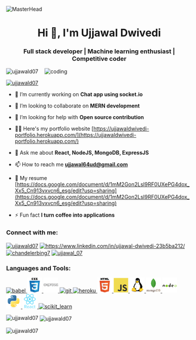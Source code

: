 ![MasterHead](https://i0.wp.com/www.smerin.com/static/565c8b3670db248e0bdc848176270d6a/9397f/websites-banner.jpg)
<h1 align="center">Hi 👋, I'm Ujjawal Dwivedi</h1>
<h3 align="center">Full stack developer | Machine learning enthusiast | Competitive coder</h3>
<img align="right" alt="coding" width="400" src="https://user-images.githubusercontent.com/69011963/137184767-79a13ec7-1bb3-4341-a6da-3a149c9c159a.gif"

<p align="left"> <img src="https://komarev.com/ghpvc/?username=ujjawald07&label=Profile%20views&color=0e75b6&style=flat" alt="ujjawald07" /> </p>

<p align="left"> <a href="https://twitter.com/ujjawald07" target="blank"><img src="https://img.shields.io/twitter/follow/ujjawald07?logo=twitter&style=for-the-badge" alt="ujjawald07" /></a> </p>

- 🔭 I’m currently working on **Chat app using socket.io**

- 👯 I’m looking to collaborate on **MERN development**

- 🤝 I’m looking for help with **Open source contribution**

- 👨‍💻 Here's my portfolio website [https://ujjawaldwivedi-portfolio.herokuapp.com/](https://ujjawaldwivedi-portfolio.herokuapp.com/)

- 💬 Ask me about **React, NodeJS, MongoDB, ExpressJS**

- 📫 How to reach me **ujjawal64ud@gmail.com**

- 📄 My resume [https://docs.google.com/document/d/1mM2Gon2LsI9RF0UXePG4dox_Xx5_Cn913vxvcn6_esg/edit?usp=sharing](https://docs.google.com/document/d/1mM2Gon2LsI9RF0UXePG4dox_Xx5_Cn913vxvcn6_esg/edit?usp=sharing)

- ⚡ Fun fact **I turn coffee into applications**

<h3 align="left">Connect with me:</h3>
<p align="left">
<a href="https://twitter.com/ujjawald07" target="blank"><img align="center" src="https://raw.githubusercontent.com/rahuldkjain/github-profile-readme-generator/master/src/images/icons/Social/twitter.svg" alt="ujjawald07" height="30" width="40" /></a>
<a href="https://linkedin.com/in/https://www.linkedin.com/in/ujjawal-dwivedi-23b5ba212/" target="blank"><img align="center" src="https://raw.githubusercontent.com/rahuldkjain/github-profile-readme-generator/master/src/images/icons/Social/linked-in-alt.svg" alt="https://www.linkedin.com/in/ujjawal-dwivedi-23b5ba212/" height="30" width="40" /></a>
<a href="https://www.codechef.com/users/chandelerbing7" target="blank"><img align="center" src="https://cdn.jsdelivr.net/npm/simple-icons@3.1.0/icons/codechef.svg" alt="chandelerbing7" height="30" width="40" /></a>
<a href="https://www.leetcode.com/ujjawal_07" target="blank"><img align="center" src="https://raw.githubusercontent.com/rahuldkjain/github-profile-readme-generator/master/src/images/icons/Social/leet-code.svg" alt="ujjawal_07" height="30" width="40" /></a>
</p>

<h3 align="left">Languages and Tools:</h3>
<p align="left"> <a href="https://babeljs.io/" target="_blank" rel="noreferrer"> <img src="https://www.vectorlogo.zone/logos/babeljs/babeljs-icon.svg" alt="babel" width="40" height="40"/> </a> <a href="https://www.w3schools.com/css/" target="_blank" rel="noreferrer"> <img src="https://raw.githubusercontent.com/devicons/devicon/master/icons/css3/css3-original-wordmark.svg" alt="css3" width="40" height="40"/> </a> <a href="https://expressjs.com" target="_blank" rel="noreferrer"> <img src="https://raw.githubusercontent.com/devicons/devicon/master/icons/express/express-original-wordmark.svg" alt="express" width="40" height="40"/> </a> <a href="https://git-scm.com/" target="_blank" rel="noreferrer"> <img src="https://www.vectorlogo.zone/logos/git-scm/git-scm-icon.svg" alt="git" width="40" height="40"/> </a> <a href="https://heroku.com" target="_blank" rel="noreferrer"> <img src="https://www.vectorlogo.zone/logos/heroku/heroku-icon.svg" alt="heroku" width="40" height="40"/> </a> <a href="https://www.w3.org/html/" target="_blank" rel="noreferrer"> <img src="https://raw.githubusercontent.com/devicons/devicon/master/icons/html5/html5-original-wordmark.svg" alt="html5" width="40" height="40"/> </a> <a href="https://developer.mozilla.org/en-US/docs/Web/JavaScript" target="_blank" rel="noreferrer"> <img src="https://raw.githubusercontent.com/devicons/devicon/master/icons/javascript/javascript-original.svg" alt="javascript" width="40" height="40"/> </a> <a href="https://www.linux.org/" target="_blank" rel="noreferrer"> <img src="https://raw.githubusercontent.com/devicons/devicon/master/icons/linux/linux-original.svg" alt="linux" width="40" height="40"/> </a> <a href="https://www.mongodb.com/" target="_blank" rel="noreferrer"> <img src="https://raw.githubusercontent.com/devicons/devicon/master/icons/mongodb/mongodb-original-wordmark.svg" alt="mongodb" width="40" height="40"/> </a> <a href="https://nodejs.org" target="_blank" rel="noreferrer"> <img src="https://raw.githubusercontent.com/devicons/devicon/master/icons/nodejs/nodejs-original-wordmark.svg" alt="nodejs" width="40" height="40"/> </a> <a href="https://www.python.org" target="_blank" rel="noreferrer"> <img src="https://raw.githubusercontent.com/devicons/devicon/master/icons/python/python-original.svg" alt="python" width="40" height="40"/> </a> <a href="https://reactjs.org/" target="_blank" rel="noreferrer"> <img src="https://raw.githubusercontent.com/devicons/devicon/master/icons/react/react-original-wordmark.svg" alt="react" width="40" height="40"/> </a> <a href="https://scikit-learn.org/" target="_blank" rel="noreferrer"> <img src="https://upload.wikimedia.org/wikipedia/commons/0/05/Scikit_learn_logo_small.svg" alt="scikit_learn" width="40" height="40"/> </a> </p>

<p><img align="left" src="https://github-readme-stats.vercel.app/api/top-langs?username=ujjawald07&show_icons=true&locale=en&layout=compact" alt="ujjawald07" /></p>

<p>&nbsp;<img align="center" src="https://github-readme-stats.vercel.app/api?username=ujjawald07&show_icons=true&locale=en" alt="ujjawald07" /></p>

<p><img align="center" src="https://github-readme-streak-stats.herokuapp.com/?user=ujjawald07&" alt="ujjawald07" /></p>
